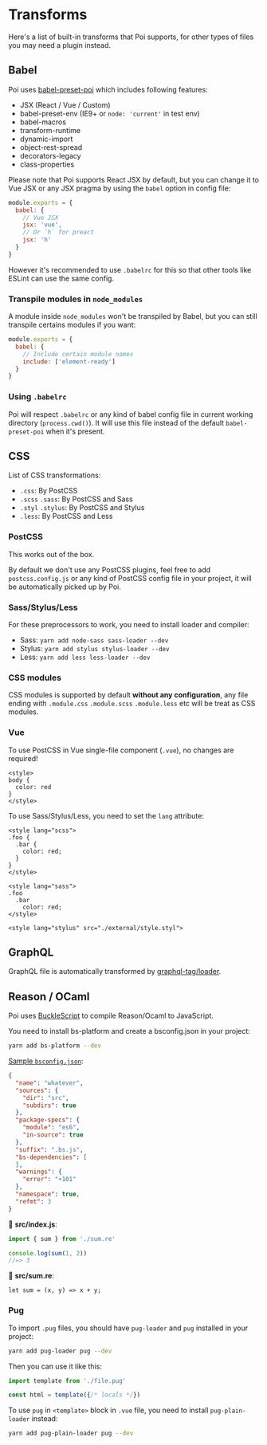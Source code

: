 # Transforms

Here's a list of built-in transforms that Poi supports, for other types of files you may need a plugin instead.

## Babel

Poi uses [babel-preset-poi](https://github.com/egoist/poi/blob/master/packages/babel-preset-poi/README.md) which includes following features:

- JSX (React / Vue / Custom)
- babel-preset-env (IE9+ or `node: 'current'` in test env)
- babel-macros
- transform-runtime
- dynamic-import
- object-rest-spread
- decorators-legacy
- class-properties

Please note that Poi supports React JSX by default, but you can change it to Vue JSX or any JSX pragma by using the `babel` option in config file:

```js
module.exports = {
  babel: {
    // Vue JSX
    jsx: 'vue',
    // Or `h` for preact
    jsx: 'h'
  }
}
```

However it's recommended to use `.babelrc` for this so that other tools like ESLint can use the same config.

### Transpile modules in `node_modules`

A module inside `node_modules` won't be transpiled by Babel, but you can still transpile certains modules if you want:

```js
module.exports = {
  babel: {
    // Include certain module names
    include: ['element-ready']
  }
}
```

### Using `.babelrc`

Poi will respect `.babelrc` or any kind of babel config file in current working directory (`process.cwd()`). It will use this file instead of the default `babel-preset-poi` when it's present.

## CSS

List of CSS transformations:

- `.css`: By PostCSS
- `.scss` `.sass`: By PostCSS and Sass
- `.styl` `.stylus`: By PostCSS and Stylus
- `.less`: By PostCSS and Less

### PostCSS

This works out of the box.

By default we don't use any PostCSS plugins, feel free to add `postcss.config.js` or any kind of PostCSS config file in your project, it will be automatically picked up by Poi.

### Sass/Stylus/Less

For these preprocessors to work, you need to install loader and compiler:

- Sass: `yarn add node-sass sass-loader --dev`
- Stylus: `yarn add stylus stylus-loader --dev`
- Less: `yarn add less less-loader --dev`

### CSS modules

CSS modules is supported by default __without any configuration__, any file ending with `.module.css` `.module.scss` `.module.less` etc will be treat as CSS modules.

### Vue

To use PostCSS in Vue single-file component (`.vue`), no changes are required!

```vue
<style>
body {
  color: red
}
</style>
```

To use Sass/Stylus/Less, you need to set the `lang` attribute:

```vue
<style lang="scss">
.foo {
  .bar {
    color: red;
  }
}
</style>

<style lang="sass">
.foo
  .bar
    color: red;
</style>

<style lang="stylus" src="./external/style.styl">
```

## GraphQL

GraphQL file is automatically transformed by [graphql-tag/loader](https://github.com/apollographql/graphql-tag).

## Reason / OCaml


Poi uses [BuckleScript](https://bucklescript.github.io/) to compile Reason/Ocaml to JavaScript.

You need to install bs-platform and create a bsconfig.json in your project:

```bash
yarn add bs-platform --dev
```

[Sample `bsconfig.json`](https://github.com/BuckleScript/bucklescript/blob/master/jscomp/bsb/templates/basic-reason/bsconfig.json):

```json
{
  "name": "whatever",
  "sources": {
    "dir": "src",
    "subdirs": true
  },
  "package-specs": {
    "module": "es6",
    "in-source": true
  },
  "suffix": ".bs.js",
  "bs-dependencies": [
  ],
  "warnings": {
    "error": "+101"
  },
  "namespace": true,
  "refmt": 3
}
```

📝 __src/index.js__:

```js
import { sum } from './sum.re'

console.log(sum(1, 2))
//=> 3
```

📝 __src/sum.re__:

```reason
let sum = (x, y) => x + y;
```

### Pug

To import `.pug` files, you should have `pug-loader` and `pug` installed in your project:

```bash
yarn add pug-loader pug --dev
```

Then you can use it like this:

```js
import template from './file.pug'

const html = template({/* locals */})
```

To use `pug` in `<template>` block in `.vue` file, you need to install `pug-plain-loader` instead:

```bash
yarn add pug-plain-loader pug --dev
```


